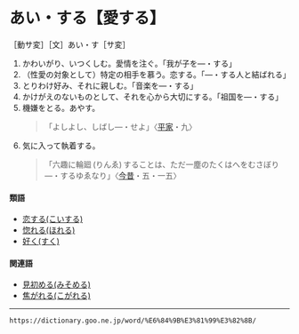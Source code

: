 # あい・する【愛する】

［動サ変］［文］あい・す［サ変］

1. かわいがり、いつくしむ。愛情を注ぐ。「我が子を―・する」
2. （性愛の対象として）特定の相手を慕う。恋する。「―・する人と結ばれる」
3. とりわけ好み、それに親しむ。「音楽を―・する」
4. かけがえのないものとして、それを心から大切にする。「祖国を―・する」
5. 機嫌をとる。あやす。
    >「よしよし、しばし―・せよ」〈[平家](https://dictionary.goo.ne.jp/word/%E5%B9%B3%E5%AE%B6%E7%89%A9%E8%AA%9E/#jn-198120)・九〉
6. 気に入って執着する。
    >「六趣に輪廻 (りんゑ) することは、ただ一塵のたくはへをむさぼり―・するゆゑなり」〈[今昔](https://dictionary.goo.ne.jp/word/%E4%BB%8A%E6%98%94%E7%89%A9%E8%AA%9E%E9%9B%86/#jn-83551)・五・一五〉
        

#### 類語

-   [恋する(こいする)](https://dictionary.goo.ne.jp/word/%E6%81%8B%E3%81%99%E3%82%8B/#jn-71322)
-   [惚れる(ほれる)](https://dictionary.goo.ne.jp/word/%E6%83%9A%E3%82%8C%E3%82%8B/#jn-205672)
-   [好く(すく)](https://dictionary.goo.ne.jp/word/%E5%A5%BD%E3%81%8F/#jn-117783)

#### 関連語

-   [見初める(みそめる)](https://dictionary.goo.ne.jp/word/%E8%A6%8B%E5%88%9D%E3%82%81%E3%82%8B/#jn-212064)
-   [焦がれる(こがれる)](https://dictionary.goo.ne.jp/word/%E7%84%A6%E3%81%8C%E3%82%8C%E3%82%8B/#jn-76366)

---
`https://dictionary.goo.ne.jp/word/%E6%84%9B%E3%81%99%E3%82%8B/`
